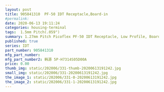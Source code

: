 ```yaml
---
layout: post
title: 905841310  PF-50 IDT Receptacle,Board-in
#permalink: 
date: 2020-06-13 19:11:24
categories: housing-terminal
tags:  1.5mm Pitch(.059")
summary: 1.27mm Pitch Picoflex PF-50 IDT Receptacle, Low Profile, Board-in, 10 Circuits, Picoflex Ribbon-Cable Connectors
published: true 
series: IDT
part_number: 905841310
mfg_part_number: 
mfg_part_number2: 韩源 5P-H7314S05D00A
price: 0.00
thumb_img: static/202006/331-thumb-20200613191242.jpg
small_img: static/202006/331-20200613191242.jpg
the_image_1: static/202006/331-0-20200613191242.jpg
the_image_2: static/202006/331-1-20200613191242.jpg
---
```



